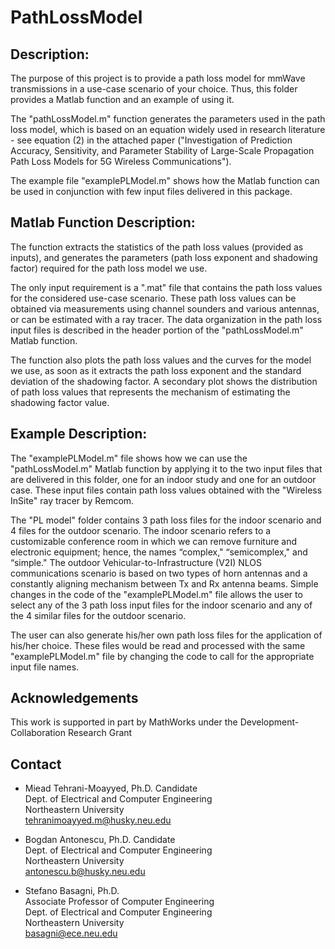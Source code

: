 # PathLossModel
## Description:
 
  The purpose of this project is to provide a path loss model for mmWave transmissions
  in a use-case scenario of your choice. Thus, this folder provides a Matlab function
  and an example of using it.

  The "pathLossModel.m" function generates the parameters used in the path loss model,
  which is based on an equation widely used in research literature - see equation (2)
  in the attached paper ("Investigation of Prediction Accuracy, Sensitivity, and
  Parameter Stability of Large-Scale Propagation Path Loss Models for 5G Wireless
  Communications").

  The example file "examplePLModel.m" shows how the Matlab function can be used in
  conjunction with few input files delivered in this package.


##  Matlab Function Description:

  The function extracts the statistics of the path loss values (provided as inputs),
  and generates the parameters (path loss exponent and shadowing factor) required for
  the path loss model we use.

  The only input requirement is a ".mat" file that contains the path loss values for
  the considered use-case scenario. These path loss values can be obtained via
  measurements using channel sounders and various antennas, or can be estimated with a ray tracer.
  The data organization in the path loss input files is described
  in the header portion of the "pathLossModel.m" Matlab function.

  The function also plots the path loss values and the curves for the model we use, as
  soon as it extracts the path loss exponent and the standard deviation of the shadowing
  factor. A secondary plot shows the distribution of path loss values that represents
  the mechanism of estimating the shadowing factor value.



##  Example Description:
  
  The "examplePLModel.m" file shows how we can use the "pathLossModel.m" Matlab function
  by applying it to the two input files that are delivered in this folder, one for an
  indoor study and one for an outdoor case. These input files contain path loss values
  obtained with the "Wireless InSite" ray tracer by Remcom.

  The "PL model" folder contains 3 path loss files for the indoor scenario and 4 files
  for the outdoor scenario. The indoor scenario refers to a customizable conference room
  in which we can remove furniture and electronic equipment; hence, the names
  “complex," “semicomplex," and “simple." The outdoor Vehicular-to-Infrastructure (V2I)
  NLOS communications scenario is based on two types of horn antennas and a constantly
  aligning mechanism between Tx and Rx antenna beams. Simple changes in the code of the
  "examplePLModel.m" file allows the user to select any of the 3 path loss input files
  for the indoor scenario and any of the 4 similar files for the outdoor scenario.

  The user can also generate his/her own path loss files for the application of his/her
  choice. These files would be read and processed with the same "examplePLModel.m" file
  by changing the code to call for the appropriate input file names.
  
  ## Acknowledgements
  This work is supported in part by MathWorks under the Development-Collaboration Research Grant

  ## Contact

  * Miead Tehrani-Moayyed, Ph.D. Candidate  
  Dept. of Electrical and Computer Engineering  
  Northeastern University  
  tehranimoayyed.m@husky.neu.edu  
  
  * Bogdan Antonescu, Ph.D. Candidate  
  Dept. of Electrical and Computer Engineering  
  Northeastern University  
  antonescu.b@husky.neu.edu  
  
  * Stefano Basagni, Ph.D.  
  Associate Professor of Computer Engineering  
  Dept. of Electrical and Computer Engineering  
  Northeastern University  
  basagni@ece.neu.edu  



